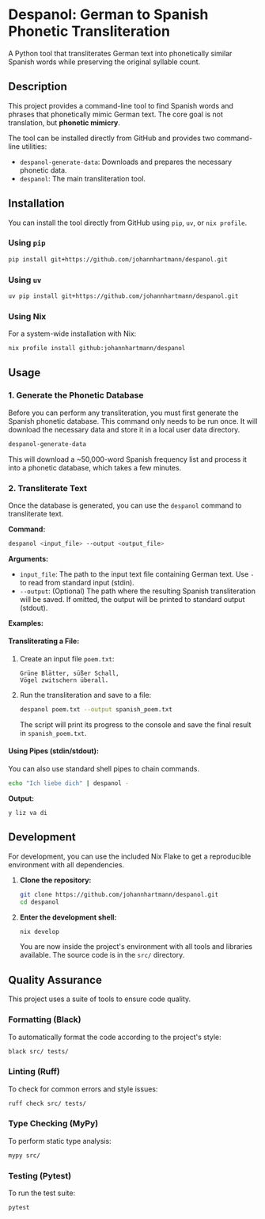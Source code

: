# Despanol: German to Spanish Phonetic Transliteration

A Python tool that transliterates German text into phonetically similar Spanish words while preserving the original syllable count.

## Description

This project provides a command-line tool to find Spanish words and phrases that phonetically mimic German text. The core goal is not translation, but **phonetic mimicry**.

The tool can be installed directly from GitHub and provides two command-line utilities:
*   `despanol-generate-data`: Downloads and prepares the necessary phonetic data.
*   `despanol`: The main transliteration tool.

## Installation

You can install the tool directly from GitHub using `pip`, `uv`, or `nix profile`.

### Using `pip`
```bash
pip install git+https://github.com/johannhartmann/despanol.git
```

### Using `uv`
```bash
uv pip install git+https://github.com/johannhartmann/despanol.git
```

### Using Nix
For a system-wide installation with Nix:
```bash
nix profile install github:johannhartmann/despanol
```

## Usage

### 1. Generate the Phonetic Database

Before you can perform any transliteration, you must first generate the Spanish phonetic database. This command only needs to be run once. It will download the necessary data and store it in a local user data directory.

```bash
despanol-generate-data
```
This will download a ~50,000-word Spanish frequency list and process it into a phonetic database, which takes a few minutes.

### 2. Transliterate Text

Once the database is generated, you can use the `despanol` command to transliterate text.

**Command:**
```bash
despanol <input_file> --output <output_file>
```

**Arguments:**
*   `input_file`: The path to the input text file containing German text. Use `-` to read from standard input (stdin).
*   `--output`: (Optional) The path where the resulting Spanish transliteration will be saved. If omitted, the output will be printed to standard output (stdout).

**Examples:**

#### Transliterating a File:
1.  Create an input file `poem.txt`:
    ```
    Grüne Blätter, süßer Schall,
    Vögel zwitschern überall.
    ```

2.  Run the transliteration and save to a file:
    ```bash
    despanol poem.txt --output spanish_poem.txt
    ```
    The script will print its progress to the console and save the final result in `spanish_poem.txt`.

#### Using Pipes (stdin/stdout):
You can also use standard shell pipes to chain commands.

```bash
echo "Ich liebe dich" | despanol -
```
**Output:**
```
y liz va di
```

## Development

For development, you can use the included Nix Flake to get a reproducible environment with all dependencies.

1.  **Clone the repository:**
    ```bash
    git clone https://github.com/johannhartmann/despanol.git
    cd despanol
    ```

2.  **Enter the development shell:**
    ```bash
    nix develop
    ```
    You are now inside the project's environment with all tools and libraries available. The source code is in the `src/` directory.

## Quality Assurance

This project uses a suite of tools to ensure code quality.

### Formatting (Black)
To automatically format the code according to the project's style:
```bash
black src/ tests/
```

### Linting (Ruff)
To check for common errors and style issues:
```bash
ruff check src/ tests/
```

### Type Checking (MyPy)
To perform static type analysis:
```bash
mypy src/
```

### Testing (Pytest)
To run the test suite:
```bash
pytest
```
